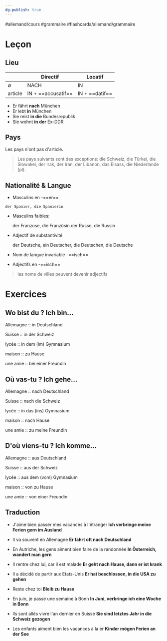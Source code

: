 ```yaml
---
dg-publish: true
---
```

#allemand/cours #grammaire #flashcards/allemand/grammaire

# Leçon

## Lieu

|           | Directif           | Locatif        |
| ----------- | ------------------ | -------------- |
| $\emptyset$ | NACH               | IN             |
| article     | IN + ==accusatif== | IN + ==datif== |
<!--SR:!2022-11-09,5,250!2022-11-11,7,250-->

- Er fährt **nach** München
- Er lebt **in** München
- Sie reist **in die** Bundesrepublik
- Sie wohnt **in der** Ex-DDR
<!--SR:!2022-11-06,4,270!2022-11-06,4,270!2022-11-05,3,250!2022-11-07,3,266-->

## Pays

Les pays n'ont pas d'article.

> Les pays suivants sont des exceptions: die Schweiz, die Türkei, die Slowakei, der Irak, der Iran, der Libanon, das Elsass, die Niederlande (pl).

## Nationalité & Langue

- Masculins en -==er==
<!--SR:!2022-11-05,3,250-->

	der Spanier, die Spanierin

- Masculins faibles: 

	der Franzose, die Französin
	der Russe, die Russin

- Adjectif de substantivité

	der Deutsche, ein Deutscher, die Deutschen, die Deutsche

- Nom de langue invariable -==isch==
<!--SR:!2022-11-06,4,270-->

- Adjectifs en -==isch==
<!--SR:!2022-11-05,3,250-->

> les noms de villes peuvent devenir adjectifs


# Exercices

## Wo bist du ? Ich bin...

Allemagne :: in Deutschland
<!--SR:!2022-11-07,3,266-->
Suisse :: in der Schweiz
<!--SR:!2022-11-07,3,230-->
lycée :: in dem (im) Gymnasium
<!--SR:!2022-11-05,3,250-->
maison :: zu Hause
<!--SR:!2022-11-05,3,250-->
une amie :: bei einer Freundin
<!--SR:!2022-11-07,3,230-->

## Où vas-tu ? Ich gehe...

Allemagne :: nach Deutschland
<!--SR:!2022-11-05,3,250-->
Suisse :: nach die Schweiz
<!--SR:!2022-11-05,1,210-->
lycée :: in das (ins) Gymnasium
<!--SR:!2022-11-07,3,230-->
maison :: nach Hause
<!--SR:!2022-11-06,4,270-->
une amie :: zu meine Freundin
<!--SR:!2022-11-05,3,250-->

## D'où viens-tu ? Ich komme...

Allemagne :: aus Deutschland
<!--SR:!2022-11-05,3,250-->
Suisse :: aus der Schweiz
<!--SR:!2022-11-05,3,250-->
lycée :: aus dem (vom) Gymnasium
<!--SR:!2022-11-05,3,250-->
maison :: von zu Hause
<!--SR:!2022-11-05,1,210-->
une amie :: von einer Freundin
<!--SR:!2022-11-07,3,230-->

## Traduction

- J'aime bien passer mes vacances à l'étranger
**Ich verbringe meine Ferien gern im Ausland**
<!--SR:!2022-11-06,2,246-->

- Il va souvent en Allemagne
**Er fährt oft nach Deutschland**
<!--SR:!2022-11-10,6,250-->

- En Autriche, les gens aiment bien faire de la randonnée
**In Österreich, wandert man gern**
<!--SR:!2022-11-05,3,250-->

- Il rentre chez lui, car il est malade
**Er geht nach Hause, dann er ist krank**
<!--SR:!2022-11-05,3,250-->

- Il a décidé de partir aux Etats-Unis
**Er hat beschlossen, in die USA zu gehen**
<!--SR:!2022-11-07,3,230-->

- Reste chez toi
**Bleib zu Hause**
<!--SR:!2022-11-06,4,270-->

- En juin, je passe une semaine à Bonn
**In Juni, verbringe ich eine Woche in Bonn**
<!--SR:!2022-11-07,3,230-->

- Ils sont allés vivre l'an dernier en Suisse
**Sie sind letztes Jahr in die Schweiz gezogen**
<!--SR:!2022-11-07,3,230-->

- Les enfants aiment bien les vacances à la er
**Kinder mögen Ferien an der See**
<!--SR:!2022-11-05,3,250-->
